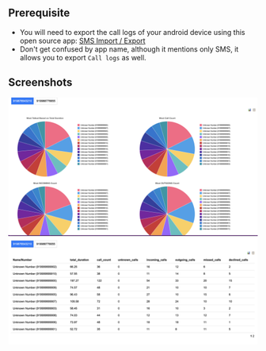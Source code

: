 ## Prerequisite

- You will need to export the call logs of your android device using this open source app: [SMS Import / Export](https://f-droid.org/packages/com.github.tmo1.sms_ie/)
- Don't get confused by app name, although it mentions only SMS, it allows you to export `Call logs` as well.

## Screenshots

![Screenshot1.png](./screenshots/Screenshot1.png)
![Screenshot2.png](./screenshots/Screenshot2.png)
